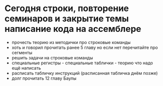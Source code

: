 # Сегодня строки, повторение семинаров и закрытие темы написание кода на ассемблере
- прочесть теорию из методички про строковые команды
- хоть и говорил прочитать ранее 5 главу но если нет перечитайте про сегменты
- решить задачи на строковые команды
- специальные регистры - специальные таблички - теорию что надо ещё написать
- расписать табличку инструкций (расписанная табличка днём позже)
- долг прочитать 12 главу Баулы